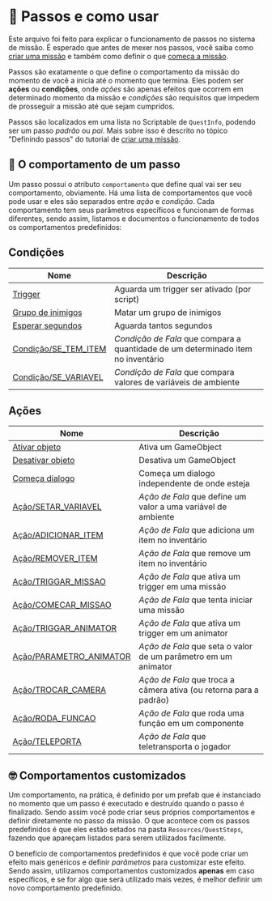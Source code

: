 ﻿# 🏃 Passos e como usar

Este arquivo foi feito para explicar o funcionamento de passos no sistema de missão. É esperado que antes de mexer nos passos, você saiba como [criar uma missão](./criar_missao.md) e também como definir o que [começa a missão](./comecar_missao.md).

Passos são exatamente o que define o comportamento da missão do momento de você a inicia até o momento que termina. Eles podem ser **ações** ou **condições**, onde *ações* são apenas efeitos que ocorrem em determinado momento da missão e *condições* são requisitos que impedem de prosseguir a missão até que sejam cumpridos.

Passos são localizados em uma lista no Scriptable de `QuestInfo`, podendo ser um passo *padrão*  ou *pai*. Mais sobre isso é descrito no tópico "Definindo passos" do tutorial de [criar uma missão](./criar_missao.md). 

## 🦶 O comportamento de um passo

Um passo possui o atributo `comportamento` que define qual vai ser seu comportamento, obviamente. Há uma lista de comportamentos que você pode usar e eles são separados entre *ação* e *condição*. Cada comportamento tem seus parâmetros específicos e funcionam de formas diferentes, sendo assim, listamos e documentos o funcionamento de todos os comportamentos predefinidos:

## Condições
|Nome|Descrição|
|--|--|
| [Trigger](./comportamentos/QuestTriggerStep.md) | Aguarda um trigger ser ativado (por script) |
| [Grupo de inimigos](./comportamentos/QuestGrupoInimigosStep.md) | Matar um grupo de inimigos |
| [Esperar segundos](./comportamentos/QuestWaitSecondsStep.md) | Aguarda tantos segundos |
| [Condição/SE_TEM_ITEM](./comportamentos/Condicao_SE_TEM_ITEM.md) | *Condição de Fala* que compara a quantidade de um determinado item no inventário |
| [Condição/SE_VARIAVEL](./comportamentos/Condicao_SE_VARIAVEL.md) | *Condição de Fala* que compara valores de variáveis de ambiente |

## Ações
|Nome|Descrição|
|--|--|
| [Ativar objeto](./comportamentos/QuestActivateStep.md) | Ativa um GameObject |
| [Desativar objeto](./comportamentos/QuestDeactivateStep.md) | Desativa um GameObject |
| [Começa dialogo](./comportamentos/QuestFalaStep.md) | Começa um dialogo independente de onde esteja |
| [Ação/SETAR_VARIAVEL](./comportamentos/Acao_SETAR_VARIAVEL.md) | *Ação de Fala* que define um valor a uma variável de ambiente |
| [Ação/ADICIONAR_ITEM](./comportamentos/Acao_ADICIONAR_ITEM.md) | *Ação de Fala* que adiciona um item no inventário |
| [Ação/REMOVER_ITEM](./comportamentos/Acao_REMOVER_ITEM.md) | *Ação de Fala* que remove um item no inventário |
| [Ação/TRIGGAR_MISSAO](./comportamentos/Acao_TRIGGAR_MISSAO.md) | *Ação de Fala* que ativa um trigger em uma missão |
| [Ação/COMECAR_MISSAO](./comportamentos/Acao_COMECAR_MISSAO.md) | *Ação de Fala* que tenta iniciar uma missão |
| [Ação/TRIGGAR_ANIMATOR](./comportamentos/Acao_TRIGGAR_ANIMATOR.md) | *Ação de Fala* que ativa um trigger em um animator |
| [Ação/PARAMETRO_ANIMATOR](./comportamentos/Acao_PARAMETRO_ANIMATOR.md) | *Ação de Fala* que seta o valor de um parâmetro em um animator |
| [Ação/TROCAR_CAMERA](./comportamentos/Acao_TROCAR_CAMERA.md) | *Ação de Fala* que troca a câmera ativa (ou retorna para a padrão) |
| [Ação/RODA_FUNCAO](./comportamentos/Acao_RODA_FUNCAO.md) | *Ação de Fala* que roda uma função em um componente |
| [Ação/TELEPORTA](./comportamentos/Acao_TELEPORTA.md) | *Ação de Fala* que teletransporta o jogador |


## 🤓 Comportamentos customizados
Um comportamento, na prática, é definido por um prefab que é instanciado no momento que um passo é executado e destruído quando o passo é finalizado. Sendo assim você pode criar seus próprios comportamentos e definir diretamente no passo da missão. O que acontece com os passos predefinidos é que eles estão setados na pasta `Resources/QuestSteps`, fazendo que apareçam listados para serem utilizados facilmente. 

O beneficio de comportamentos predefinidos é que você pode criar um efeito mais genéricos e definir *parâmetros* para customizar este efeito. Sendo assim, utilizamos comportamentos customizados **apenas** em caso específicos, e se for algo que será utilizado mais vezes, é melhor definir um novo comportamento predefinido.



